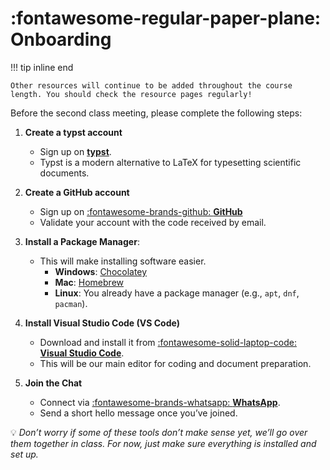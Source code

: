 # :fontawesome-regular-paper-plane: Onboarding

!!! tip inline end

    Other resources will continue to be added throughout the course length. You should check the resource pages regularly!

Before the second class meeting, please complete the following steps:

1. **Create a typst account**
    - Sign up on [**typst**](https://typst.app/).
    - Typst is a modern alternative to LaTeX for typesetting scientific documents.  

2. **Create a GitHub account**  
    - Sign up on [:fontawesome-brands-github: **GitHub**](https://github.com/) 
    - Validate your account with the code received by email.

3. **Install a Package Manager**:
    - This will make installing software easier.
        - **Windows**: [Chocolatey](https://chocolatey.org/install)
        - **Mac**: [Homebrew](https://brew.sh/)
        - **Linux**: You already have a package manager (e.g., `apt`, `dnf`, `pacman`).

4. **Install Visual Studio Code (VS Code)**
    - Download and install it from [:fontawesome-solid-laptop-code: **Visual Studio Code**](https://code.visualstudio.com/).
    - This will be our main editor for coding and document preparation.

5. **Join the Chat**
    - Connect via [:fontawesome-brands-whatsapp: **WhatsApp**](https://chat.whatsapp.com/DUug7AgVtx5EanHW8XvwGp).
    - Send a short hello message once you’ve joined.

💡 *Don’t worry if some of these tools don’t make sense yet, we’ll go over them together in class. For now, just make sure everything is installed and set up.*

